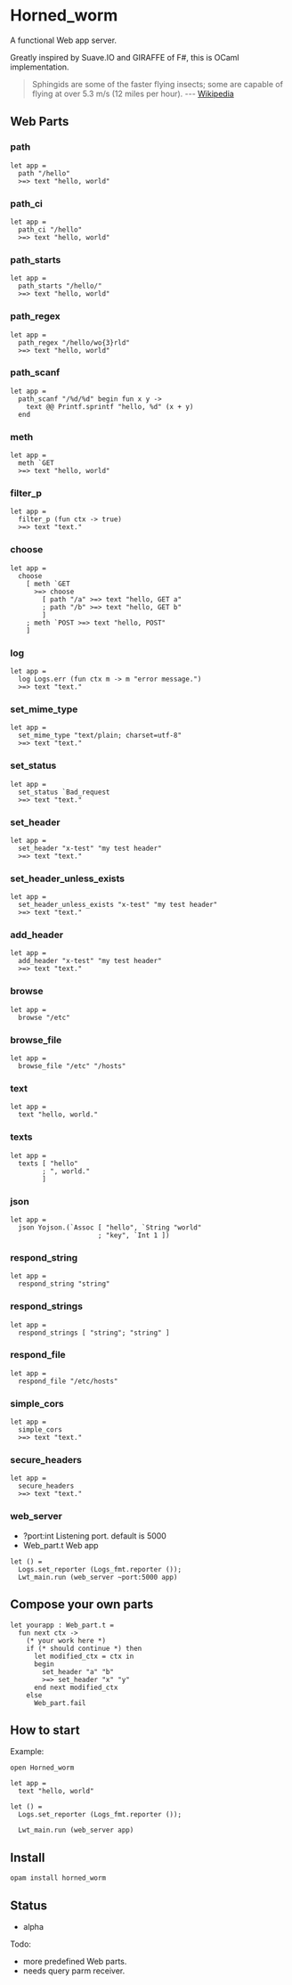 # Horned_worm

A functional Web app server.

Greatly inspired by Suave.IO and GIRAFFE of F#, this is OCaml implementation.


> Sphingids are some of the faster flying insects; some are capable of flying at over 5.3 m/s (12 miles per hour). --- [Wikipedia](https://en.wikipedia.org/wiki/Sphingidae)


## Web Parts

### path

    let app =
      path "/hello"
      >=> text "hello, world"

### path_ci

    let app =
      path_ci "/hello"
      >=> text "hello, world"

### path_starts

    let app =
      path_starts "/hello/"
      >=> text "hello, world"

### path_regex

    let app =
      path_regex "/hello/wo{3}rld"
      >=> text "hello, world"

### path_scanf

    let app =
      path_scanf "/%d/%d" begin fun x y ->
        text @@ Printf.sprintf "hello, %d" (x + y)
      end

### meth

    let app =
      meth `GET
      >=> text "hello, world"

### filter_p

    let app =
      filter_p (fun ctx -> true)
      >=> text "text."

### choose

    let app =
      choose
        [ meth `GET
          >=> choose
            [ path "/a" >=> text "hello, GET a"
            ; path "/b" >=> text "hello, GET b"
            ]
        ; meth `POST >=> text "hello, POST"
        ]

### log

    let app =
      log Logs.err (fun ctx m -> m "error message.")
      >=> text "text."

### set_mime_type

    let app =
      set_mime_type "text/plain; charset=utf-8"
      >=> text "text."

### set_status

    let app =
      set_status `Bad_request
      >=> text "text."

### set_header

    let app =
      set_header "x-test" "my test header"
      >=> text "text."

### set_header_unless_exists

    let app =
      set_header_unless_exists "x-test" "my test header"
      >=> text "text."

### add_header

    let app =
      add_header "x-test" "my test header"
      >=> text "text."

### browse

    let app =
      browse "/etc"

### browse_file

    let app =
      browse_file "/etc" "/hosts"

### text

    let app =
      text "hello, world."

### texts

    let app =
      texts [ "hello"
            ; ", world."
            ]

### json

    let app =
      json Yojson.(`Assoc [ "hello", `String "world"
                          ; "key", `Int 1 ])

### respond_string

    let app =
      respond_string "string"

### respond_strings

    let app =
      respond_strings [ "string"; "string" ]

### respond_file

    let app =
      respond_file "/etc/hosts"

### simple_cors

    let app =
      simple_cors
      >=> text "text."

### secure_headers

    let app =
      secure_headers
      >=> text "text."


### web_server

- ?port:int  Listening port. default is 5000
- Web_part.t Web app

```
let () =
  Logs.set_reporter (Logs_fmt.reporter ());
  Lwt_main.run (web_server ~port:5000 app)
```

## Compose your own parts

```
let yourapp : Web_part.t =
  fun next ctx ->
    (* your work here *)
    if (* should continue *) then
      let modified_ctx = ctx in
      begin
        set_header "a" "b"
        >=> set_header "x" "y"
      end next modified_ctx
    else
      Web_part.fail
```


## How to start

Example:

    open Horned_worm

    let app =
      text "hello, world"

    let () =
      Logs.set_reporter (Logs_fmt.reporter ());

      Lwt_main.run (web_server app)

## Install

    opam install horned_worm

## Status

- alpha

Todo:

- more predefined Web parts.
- needs query parm receiver.
